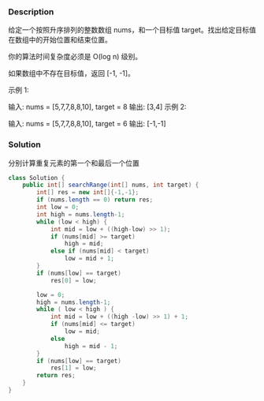 ### Description
给定一个按照升序排列的整数数组 nums，和一个目标值 target。找出给定目标值在数组中的开始位置和结束位置。

你的算法时间复杂度必须是 O(log n) 级别。

如果数组中不存在目标值，返回 [-1, -1]。

示例 1:

输入: nums = [5,7,7,8,8,10], target = 8
输出: [3,4]
示例 2:

输入: nums = [5,7,7,8,8,10], target = 6
输出: [-1,-1]


### Solution
分别计算重复元素的第一个和最后一个位置
```java
class Solution {
    public int[] searchRange(int[] nums, int target) {
        int[] res = new int[]{-1,-1};
        if (nums.length == 0) return res;
        int low = 0;
        int high = nums.length-1;
        while (low < high) {
            int mid = low + ((high-low) >> 1);
            if (nums[mid] >= target)
                high = mid;
            else if (nums[mid] < target)
                low = mid + 1;
        }
        if (nums[low] == target)
            res[0] = low;

        low = 0;
        high = nums.length-1;
        while ( low < high ) {
            int mid = low + ((high -low) >> 1) + 1;
            if (nums[mid] <= target)
                low = mid;
            else
                high = mid - 1;
        }
        if (nums[low] == target)
            res[1] = low;
        return res;
    }
}
```